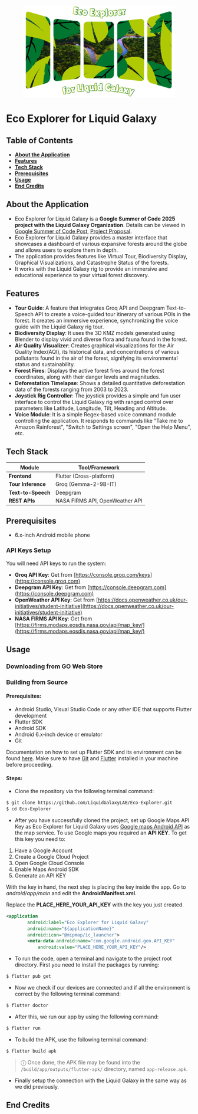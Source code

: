 <p align="center">
  <img alt="Eco Explorer for Liquid Galaxy" src="https://github.com/LiquidGalaxyLAB/Eco-Explorer/blob/main/assets/logos/logo.png?raw=true" height="250px">
</p>  

# Eco Explorer for Liquid Galaxy

## Table of Contents

- **[About the Application](#about-the-application)**
- **[Features](#features)**
- **[Tech Stack](#tech-stack)**
- **[Prerequisites](#prerequisites)**
- **[Usage](#usage)**
- **[End Credits](#end-credits)**

## About the Application

* Eco Explorer for Liquid Galaxy is a **Google Summer of Code 2025 project with the Liquid Galaxy Organization**. Details can be viewed in [Google Summer of Code Post](https://summerofcode.withgoogle.com/programs/2025/projects/5LWWagWD), [Project Proposal](https://docs.google.com/document/d/1nkxPkUJKnywNoUq8j_fWccEUoKljx3gN8Pv26rplnmA/).
* Eco Explorer for Liquid Galaxy provides a master interface that showcases a dashboard of various expansive forests around the globe and allows users to explore them in depth.
* The application provides features like Virtual Tour, Biodiversity Display, Graphical Visualizations, and Catastrophe Status of the forests.
* It works with the Liquid Galaxy rig to provide an immersive and educational experience to your virtual forest discovery.
## Features

* **Tour Guide**: A feature that integrates Groq API and Deepgram Text-to-Speech API to create a voice-guided tour itinerary of various POIs in the forest. It creates an immersive experience, synchronizing the voice guide with the Liquid Galaxy rig tour.
* **Biodiversity Display**: It uses the 3D KMZ models generated using Blender to display vivid and diverse flora and fauna found in the forest.
* **Air Quality Visualizer**: Creates graphical visualizations for the Air Quality Index(AQI), its historical data, and concentrations of various pollutants found in the air of the forest, signifying its environmental status and sustainability.
* **Forest Fires**: Displays the active forest fires around the forest coordinates, along with their danger levels and magnitudes.
* **Deforestation Timelapse**: Shows a detailed quantitative deforestation data of the forests ranging from 2003 to 2023.
* **Joystick Rig Controller**: The joystick provides a simple and fun user interface to control the Liquid Galaxy rig with ranged control over parameters like Latitude, Longitude, Tilt, Heading and Altitude.
* **Voice Module**: It is a simple Regex-based voice command module controlling the application. It responds to commands like "Take me to Amazon Rainforest", "Switch to Settings screen", "Open the Help Menu", etc.

## Tech Stack

| Module               | Tool/Framework                           |
|----------------------|------------------------------------------|
| **Frontend**         | Flutter (Cross-platform)                 |
| **Tour Inference**   | Groq (Gemma-2-9B-IT)                     |
| **Text-to-Speech**   | Deepgram                                 |
| **REST APIs**        | NASA FIRMS API, OpenWeather API          |

## Prerequisites

* 6.x-inch Android mobile phone
  
### API Keys Setup

You will need API keys to run the system:

- **Groq API Key**: Get from [https://console.groq.com/keys](https://console.groq.com)  
- **Deepgram API Key**: Get from [https://console.deepgram.com](https://console.deepgram.com)
- **OpenWeather API Key**: Get from [https://docs.openweather.co.uk/our-initiatives/student-initiative](https://docs.openweather.co.uk/our-initiatives/student-initiative)
- **NASA FIRMS API Key**: Get from [https://firms.modaps.eosdis.nasa.gov/api/map_key/](https://firms.modaps.eosdis.nasa.gov/api/map_key/)

## Usage

### Downloading from GO Web Store


### Building from Source

#### Prerequisites:

* Android Studio, Visual Studio Code or any other IDE that supports Flutter development
* Flutter SDK
* Android SDK
* Android 6.x-inch device or emulator
* Git

Documentation on how to set up Flutter SDK and its environment can be found [here](https://flutter.dev/docs/get-started/install). Make sure to have [Git](https://git-scm.com/) and [Flutter](https://flutter.dev) installed in your machine before proceeding.

#### Steps:

* Clone the repository via the following terminal command:

```bash
$ git clone https://github.com/LiquidGalaxyLAB/Eco-Explorer.git
$ cd Eco-Explorer
```

* After you have successfully cloned the project, set up Google Maps API Key as Eco Explorer for Liquid Galaxy uses [Google maps Android API](https://developers.google.com/maps/documentation/android-sdk/overview?hl=pt-br) as the map service. To use Google maps you required an **API KEY**. To get this key you need to:

1. Have a Google Account
2. Create a Google Cloud Project
3. Open Google Cloud Console
4. Enable Maps Android SDK
5. Generate an API KEY

With the key in hand, the next step is placing the key inside the app. Go to *android/app/main* and edit the **AndroidManifest.xml**.

Replace the **PLACE_HERE_YOUR_API_KEY** with the key you just created.

```XML
<application
        android:label="Eco Explorer for Liquid Galaxy"
        android:name="${applicationName}"
        android:icon="@mipmap/ic_launcher">
        <meta-data android:name="com.google.android.geo.API_KEY"
            android:value="PLACE_HERE_YOUR_API_KEY"/>
```  

* To run the code, open a terminal and navigate to the project root directory. First you need to install the packages by running:

```bash
$ flutter pub get
```

* Now we check if our devices are connected and if all the environment is correct by the following terminal command:

```bash
$ flutter doctor
```

*  After this, we run our app by using the following command:

```bash
$ flutter run
```

* To build the APK, use the following terminal command:

```bash
$ flutter build apk
```

> ⓘ  Once done, the APK file may be found into the `/build/app/outputs/flutter-apk/` directory, named `app-release.apk`.

* Finally setup the connection with the Liquid Galaxy in the same way as we did previously.

## End Credits
